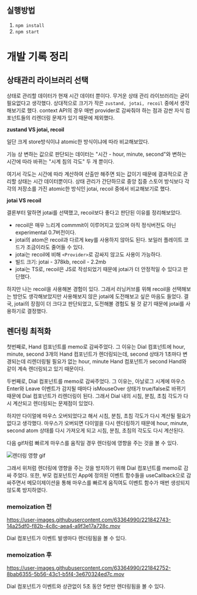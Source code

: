 ## 실행방법

1. `npm install`
2. `npm start`

# 개발 기록 정리

## 상태관리 라이브러리 선택

상태로 관리할 데이터가 현재 시간 데이터 뿐이다. 무거운 상태 관리 라이브러리는 굳이 필요없다고 생각했다. 상대적으로 크기가 작은 `zustand, jotai, recoil` 중에서 생각해보기로 했다. context API의 경우 매번 provider로 감싸줘야 하는 점과 감싼 자식 컴포넌트들의 리렌더링 문제가 있기 때문에 제외했다.

**zustand VS jotai, recoil**

일단 크게 store방식이냐 atomic한 방식이냐에 따라 비교해보았다.

기능 상 변하는 값으로 판단되는 데이터는 "시간 - hour, minute, second"와 변하는 시간에 따라 바뀌는 "시계 침의 각도" 두 개 뿐이다.

여기서 각도는 시간에 따라 계산하여 산출만 해주면 되는 값이기 때문에 결과적으로 관리할 상태는 시간 데이터뿐이다. 상태 관리가 간단하므로 중앙 집중 스토어 방식보다 각각의 저장소를 가진 atomic한 방식인 jotai, recoil 중에서 비교해보기로 했다.

**jotai VS recoil**

결론부터 말하면 jotai를 선택했고, recoil보다 좋다고 판단된 이유를 정리해보았다.

- recoil은 매우 느리게 commmit이 이루어지고 있으며 아직 정식버전도 아닌 experimental 0.7버전이다.
- jotai의 atom은 recoil과 다르게 key를 사용하지 않아도 된다. 보일러 플레이트 코드가 조금이라도 줄어들 수 있다.
- jotai는 recoil에 비해 `<Provider>`로 감싸지 않고도 사용이 가능하다.
- 빌드 크기: jotai - 378kb, recoil - 2.2mb
- jotai는 TS로, recoil은 JS로 작성되었기 때문에 jotai가 더 안정적일 수 있다고 판단했다.

하지만 나는 recoil을 사용해본 경험이 있다. 그래서 러닝커브를 위해 recoil을 선택해보는 방안도 생각해보았지만 사용해보지 않은 jotai에 도전해보고 싶은 마음도 들었다. 결국, jotai의 장점이 더 크다고 판단되었고, 도전해볼 경험도 될 것 같기 때문에 jotai를 사용하기로 결정했다.

## 렌더링 최적화

첫번째로, Hand 컴포넌트를 memo로 감싸주었다. 그 이유는 Dial 컴포넌트에 hour, minute, second 3개의 Hand 컴포넌트가 렌더링되는데, second 상태가 1초마다 변경되는데 리렌더링될 필요가 없는 hour, minute Hand 컴포넌트가 second Hand와 같이 계속 렌더링되고 있기 때문이다.

두번째로, Dial 컴포넌트를 memo로 감싸주었다. 그 이유는, 아날로그 시계에 마우스 Enter와 Leave 이벤트가 감지될 때마다 isMouseOver 상태가 true/false로 바뀌기 때문에 Dial 컴포넌트가 리렌더링이 된다. 그래서 Dial 내의 시침, 분침, 초침 각도가 다시 계산되고 렌더링되는 문제점이 있었다.

하지만 다이얼에 마우스 오버되었다고 해서 시침, 분침, 초침 각도가 다시 계산될 필요가 없다고 생각했다. 마우스가 오버되면 다이얼을 다시 렌더링하기 때문에 hour, minute, second atom 상태를 다시 가져오게 되고 시침, 분침, 초침의 각도도 다시 계산된다.

다음 gif처럼 빠르게 마우스를 움직일 경우 렌더링에 영향을 주는 것을 볼 수 있다.

![렌더링 영향 gif](https://user-images.githubusercontent.com/63364990/221842749-cce924dd-0f6c-484b-9d62-37678faac668.gif)

그래서 위처럼 렌더링에 영향을 주는 것을 방지하기 위해 Dial 컴포넌트를 memo로 감싸 주었다. 또한, 부모 컴포넌트인 App에 정의된 이벤트 함수들을 useCallback으로 감싸주면서 메모이제이션을 통해 마우스를 빠르게 움직여도 이벤트 함수가 매번 생성되지 않도록 방지하였다.

### memoization 전

https://user-images.githubusercontent.com/63364990/221842743-14a25df0-f82b-4c8c-aea4-a9f3e17a728c.mov

Dial 컴포넌트가 이벤트 발생마다 렌더링됨을 볼 수 있다.

### memoization 후

https://user-images.githubusercontent.com/63364990/221842752-8bab6355-5b56-43c1-b5f4-3e670324ed7c.mov

Dial 컴포넌트가 이벤트와 상관없이 5초 동안 5번만 렌더링됨을 볼 수 있다.
